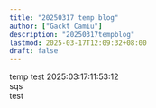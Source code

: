 ```yaml
---
title: "20250317 temp blog"
author: ["Gackt Camiu"]
description: "20250317tempblog"
lastmod: 2025-03-17T12:09:32+08:00
draft: false
---
```


temp test 2025:03:17:11:53:12 <br/>
sqs <br/>
test <br/>

